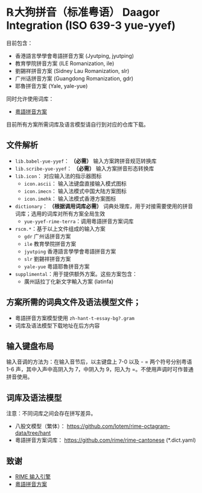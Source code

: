 # ℞大狗拼音（标准粤语） Daagor Integration (ISO 639-3 yue-yyef)

目前包含：
- 香港語言學學會粵語拼音方案 (Jyutping, jyutping)
- 教育學院拼音方案 (ILE Romanization, ile)
- 劉錫祥拼音方案 (Sidney Lau Romanization, slr)
- 广州话拼音方案 (Guangdong Romanization, gdr)
- 耶魯拼音方案 (Yale, yale-yue)

同时允许使用词库：
- [粵語拼音方案](https://github.com/rime/rime-cantonese)

目前所有方案所需词库及语言模型请自行到对应的仓库下载。

## 文件解析

- `lib.babel-yue-yyef`： **（必需）** 输入方案跨拼音规范转换库
- `lib.scribe-yue-yyef`： **（必需）** 输入方案拼音形态转换库
- `lib.icon`： 对应输入法的指示器图标
  - `icon.ascii`： 输入法键盘直接输入模式图标
  - `icon.imecn`： 输入法模式中国大陆方案图标
  - `icon.imehk`： 输入法模式香港方案图标
- `dictionary`： **（根据调用词库必需）** 词典处理库，用于对接需要使用的拼音词库；选用的词库对所有方案全局生效
  - `yue-yyef-rime-terra`：调用粵語拼音方案词库
- `rscm.*`：基于以上文件组成的输入方案
  - `gdr` 广州话拼音方案
  - `ile` 教育學院拼音方案
  - `jyutping` 香港語言學學會粵語拼音方案
  - `slr` 劉錫祥拼音方案
  - `yale-yue` 粵語耶魯拼音方案
- `supplimental`：用于提供额外方案。这些方案包含：
  - 廣州話拉丁化新文字輸入方案 (latinfa)

## 方案所需的词典文件及语法模型文件；

  * 粵語拼音方案模型使用 `zh-hant-t-essay-bg?.gram`
  * 词库及语法模型下载地址在后方内容

## 输入键盘布局

输入音调的方法为：在输入音节后，以主键盘上 7-0 以及 - = 两个符号分别粤语 1-6 声，其中入声中高阴入为 7，中阴入为 9，阳入为 =。不使用声调时可作普通拼音使用。

## 词库及语法模型

注意：不同词库之间会存在拼写差异。

- 八股文模型（繁体）： https://github.com/lotem/rime-octagram-data/tree/hant
- 粵語拼音方案词库： https://github.com/rime/rime-cantonese (*.dict.yaml)

## 致谢

- [RIME 输入引擎](https://github.com/rime)
- [粵語拼音方案](https://github.com/rime/rime-cantonese)
